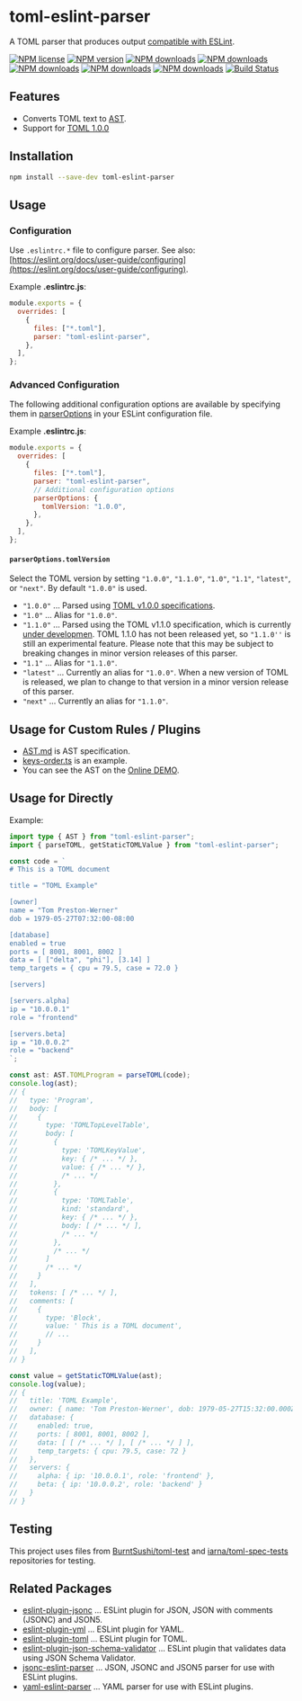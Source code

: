 # toml-eslint-parser

A TOML parser that produces output [compatible with ESLint](https://eslint.org/docs/developer-guide/working-with-custom-parsers#all-nodes).

[![NPM license](https://img.shields.io/npm/l/toml-eslint-parser.svg)](https://www.npmjs.com/package/toml-eslint-parser)
[![NPM version](https://img.shields.io/npm/v/toml-eslint-parser.svg)](https://www.npmjs.com/package/toml-eslint-parser)
[![NPM downloads](https://img.shields.io/badge/dynamic/json.svg?label=downloads&colorB=green&suffix=/day&query=$.downloads&uri=https://api.npmjs.org//downloads/point/last-day/toml-eslint-parser&maxAge=3600)](http://www.npmtrends.com/toml-eslint-parser)
[![NPM downloads](https://img.shields.io/npm/dw/toml-eslint-parser.svg)](http://www.npmtrends.com/toml-eslint-parser)
[![NPM downloads](https://img.shields.io/npm/dm/toml-eslint-parser.svg)](http://www.npmtrends.com/toml-eslint-parser)
[![NPM downloads](https://img.shields.io/npm/dy/toml-eslint-parser.svg)](http://www.npmtrends.com/toml-eslint-parser)
[![NPM downloads](https://img.shields.io/npm/dt/toml-eslint-parser.svg)](http://www.npmtrends.com/toml-eslint-parser)
[![Build Status](https://github.com/ota-meshi/toml-eslint-parser/workflows/CI/badge.svg?branch=main)](https://github.com/ota-meshi/toml-eslint-parser/actions?query=workflow%3ACI)

## Features

- Converts TOML text to [AST](./docs/AST.md).
- Support for [TOML 1.0.0](https://toml.io/en/v1.0.0)

## Installation

```bash
npm install --save-dev toml-eslint-parser
```

## Usage

### Configuration

Use `.eslintrc.*` file to configure parser. See also: [https://eslint.org/docs/user-guide/configuring](https://eslint.org/docs/user-guide/configuring).

Example **.eslintrc.js**:

```js
module.exports = {
  overrides: [
    {
      files: ["*.toml"],
      parser: "toml-eslint-parser",
    },
  ],
};
```

### Advanced Configuration

The following additional configuration options are available by specifying them in [parserOptions](https://eslint.org/docs/latest/user-guide/configuring/language-options#specifying-parser-options) in your ESLint configuration file.

Example **.eslintrc.js**:

```js
module.exports = {
  overrides: [
    {
      files: ["*.toml"],
      parser: "toml-eslint-parser",
      // Additional configuration options
      parserOptions: {
        tomlVersion: "1.0.0",
      },
    },
  ],
};
```

#### `parserOptions.tomlVersion`

Select the TOML version by setting `"1.0.0"`, `"1.1.0"`, `"1.0"`, `"1.1"`, `"latest"`, or `"next"`. By default `"1.0.0"` is used.

- `"1.0.0"` ... Parsed using [TOML v1.0.0 specifications](https://toml.io/en/v1.0.0).
- `"1.0"` ... Alias for `"1.0.0"`.
- `"1.1.0"` ... Parsed using the TOML v1.1.0 specification, which is currently [under developmen](https://github.com/toml-lang/toml/issues/928). TOML 1.1.0 has not been released yet, so `"1.1.0''` is still an experimental feature. Please note that this may be subject to breaking changes in minor version releases of this parser.
- `"1.1"` ... Alias for `"1.1.0"`.
- `"latest"` ... Currently an alias for `"1.0.0"`. When a new version of TOML is released, we plan to change to that version in a minor version release of this parser.
- `"next"` ... Currently an alias for `"1.1.0"`.

## Usage for Custom Rules / Plugins

- [AST.md](./docs/AST.md) is AST specification.
- [keys-order.ts](https://github.com/ota-meshi/eslint-plugin-toml/blob/main/src/rules/keys-order.ts) is an example.
- You can see the AST on the [Online DEMO](https://ota-meshi.github.io/toml-eslint-parser/).

## Usage for Directly

Example:

```ts
import type { AST } from "toml-eslint-parser";
import { parseTOML, getStaticTOMLValue } from "toml-eslint-parser";

const code = `
# This is a TOML document

title = "TOML Example"

[owner]
name = "Tom Preston-Werner"
dob = 1979-05-27T07:32:00-08:00

[database]
enabled = true
ports = [ 8001, 8001, 8002 ]
data = [ ["delta", "phi"], [3.14] ]
temp_targets = { cpu = 79.5, case = 72.0 }

[servers]

[servers.alpha]
ip = "10.0.0.1"
role = "frontend"

[servers.beta]
ip = "10.0.0.2"
role = "backend"
`;

const ast: AST.TOMLProgram = parseTOML(code);
console.log(ast);
// {
//   type: 'Program',
//   body: [
//     {
//       type: 'TOMLTopLevelTable',
//       body: [
//         {
//           type: 'TOMLKeyValue',
//           key: { /* ... */ },
//           value: { /* ... */ },
//           /* ... */
//         },
//         {
//           type: 'TOMLTable',
//           kind: 'standard',
//           key: { /* ... */ },
//           body: [ /* ... */ ],
//           /* ... */
//         },
//         /* ... */
//       ]
//       /* ... */
//     }
//   ],
//   tokens: [ /* ... */ ],
//   comments: [
//     {
//       type: 'Block',
//       value: ' This is a TOML document',
//       // ...
//     }
//   ],
// }

const value = getStaticTOMLValue(ast);
console.log(value);
// {
//   title: 'TOML Example',
//   owner: { name: 'Tom Preston-Werner', dob: 1979-05-27T15:32:00.000Z },
//   database: {
//     enabled: true,
//     ports: [ 8001, 8001, 8002 ],
//     data: [ [ /* ... */ ], [ /* ... */ ] ],
//     temp_targets: { cpu: 79.5, case: 72 }
//   },
//   servers: {
//     alpha: { ip: '10.0.0.1', role: 'frontend' },
//     beta: { ip: '10.0.0.2', role: 'backend' }
//   }
// }
```

## Testing

This project uses files from [BurntSushi/toml-test](https://github.com/BurntSushi/toml-test) and [iarna/toml-spec-tests](https://github.com/iarna/toml-spec-tests) repositories for testing.

## Related Packages

- [eslint-plugin-jsonc](https://github.com/ota-meshi/eslint-plugin-jsonc) ... ESLint plugin for JSON, JSON with comments (JSONC) and JSON5.
- [eslint-plugin-yml](https://github.com/ota-meshi/eslint-plugin-yml) ... ESLint plugin for YAML.
- [eslint-plugin-toml](https://github.com/ota-meshi/eslint-plugin-toml) ... ESLint plugin for TOML.
- [eslint-plugin-json-schema-validator](https://github.com/ota-meshi/eslint-plugin-json-schema-validator) ... ESLint plugin that validates data using JSON Schema Validator.
- [jsonc-eslint-parser](https://github.com/ota-meshi/jsonc-eslint-parser) ... JSON, JSONC and JSON5 parser for use with ESLint plugins.
- [yaml-eslint-parser](https://github.com/ota-meshi/yaml-eslint-parser) ... YAML parser for use with ESLint plugins.
